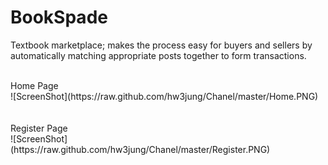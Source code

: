 BookSpade
======

Textbook marketplace; makes the process easy for buyers and sellers by automatically matching appropriate posts together to form transactions.

<br>
Home Page
<br>
![ScreenShot](https://raw.github.com/hw3jung/Chanel/master/Home.PNG)
<br>
<br>
<br>
Register Page
<br>
![ScreenShot](https://raw.github.com/hw3jung/Chanel/master/Register.PNG)
